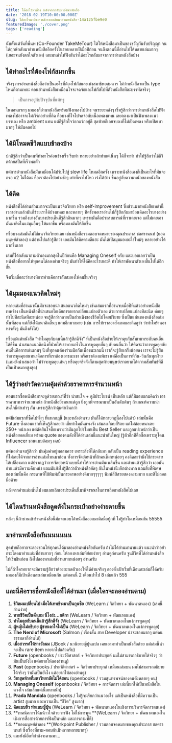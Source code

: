 ```yaml
---
title: ได้อะไรมาบ้าง หลังจากกลับมาอ่านหนังสือ
date: '2018-02-19T10:00:00.000Z'
slug: ได้อะไรมาบ้าง-หลังจากกลับมาอ่านหนังสือ-14a125fbe9e0
featuredImage: './cover.png'
tags: ['reading']
---
```


นับตั้งแต่วันที่พี่นพ (Co-Founder TakeMeTour) ได้ให้หนังสือมาเป็นของขวัญวันรับปริญญา จนได้ฤกษ์กลับมาอ่านหนังสืออีกครั้งในรอบหลายปีเมื่อปีก่อน จนถึงตอนนี้ก็อ่านไปได้หลายเล่มมากๆ (เยอะจนยังตกใจตัวเอง) เลยมาเล่าให้ฟังกันว่าได้อะไรกลับมาจากการอ่านหนังสือบ้าง

## ได้ทำอะไรที่ต้องโฟกัสมากขึ้น

จริงๆ การอ่านหนังสือถือว่าเป็นอะไรที่ต้องโฟกัสและเพ่งสมาธิพอสมควร ไม่ว่าหนังสือจะเป็น type ไหนก็ตามเหอะ ตอนอ่านหนังสือเหมือนใจจะจดจ่อและโฟกัสไปที่ตัวหนังสือทีละบรรทัดจริงๆ

> เป็นการอยู่กับปัจจุบันที่แท้ทรู

ในตอนแรกๆ ผมเองก็อ่านหนังสือพร้อมฟังเพลงไปบ้าง จนระยะหลังๆ เริ่มรู้สึกว่าการอ่านหนังสือไปฟังเพลงไปอาจจะไม่เวิร์กอย่างที่คิด คือบางทีใจไปจดจ่อกับเนื้อเพลงแทน เลยลองมาเป็นฟังเพลงแนวบรรเลง หรือ ambient แทน แต่ก็รู้สึกใจว่อกแว่กอยู่ดี สุดท้ายก็เลยจบลงที่ไม่เปิดเพลง หรือเปิดเบามากๆ ให้มันคลอไป

## ได้มีโหมดชีวิตแบบช้าลงบ้าง

ปกติรู้สึกว่าเป็นคนที่ทำอะไรค่อนข้างเร็ว รีบทำ หลายอย่างถ้าทำแต่เนิ่นๆ ได้ก็จะทำ ทำให้รู้สึกว่าใช้ชีวิตด้วยสปีดที่เร็วพอตัว

แต่การอ่านหนังสือมันเหมือนได้ปรับไปสู่ slow life โหมดอีกครั้ง เพราะหนังสือเองก็เป็นอะไรที่มันจะกรอ x2 ไม่ได้อะ คือเราต้องไปอย่างช้าๆ เท่าที่เราไปไหว เร่งได้บ้าง ขึ้นอยู่กับความหนักของหนังสือ

## ได้คิด

หนังสือที่ได้อ่านส่วนมากจะเป็นแนวจิตวิทยา หรือ self-improvement ซึ่งส่วนมากหนังสือเหล่านี้เวลาอ่านแล้วมันก็ช่วยเราได้บ้างแหละ และหลายๆ ทีครั้งพอเราอ่านไปก็รู้สึกกับมาย้อนคิดอะไรบางอย่างมากขึ้น รวมถึงบางอันบางประเด็นก็รู้สึกอินมากๆ เพราะมันคือประสบการณ์ที่เราเคยเจอ แต่ไม่เคยเอามันมาคิดในแง่มุมอื่นๆ ให้มากขึ้น หรือมองมันให้ลึกขึ้น

หรือบางเล่มมันไม่ใช่แนวจิตวิทยาเลย เช่นหนังสือรวมตอบจดหมายของคุณประภาส ชลศรานนท์ (ยอดมนุษย์ลำลอง) แต่อ่านไปแล้วรู้สึกว่า เออมันได้คิดตามดีแฮะ มันได้เปิดมุมมองอะไรใหม่ๆ หลายอย่างได้มากขึ้นเลย

เล่มที่ได้กลับมาถามตัวเองมากสุดในปีก่อนคือ Managing Oneself ครับ และบอกเลยว่าเป็นหนังสือที่อยากให้ทุกคนได้ลองอ่านจริงๆ มันทำให้ได้คิดอะไรเยอะดี ทำให้เราพัฒนาตัวเองขึ้นไปได้อีกขั้น

จึงเริ่มเชื่อละว่าบางทีการอ่านคือการลับสมองให้คมขึ้นจริงๆ

## ได้มุมมองแนวคิดใหม่ๆ

หลายเล่มที่อ่านมานั้นมักจะชอบนำเสนอแนวคิดใหม่ๆ เช่นเล่มแรกที่อ่านจบเมื่อปีที่แล้วอย่างหนังสือเทพช้าง เป็นหนังสือที่นำเสนอไอเดียการอยากเปลี่ยนแปลงตัวเอง ด้วยการเปลี่ยนแปลงทีละนิด ค่อยๆ ทำไปทีละนิดทีละหน่อย จนรู้สึกว่ากลายเป็นส่วนนึงของชีวิตไปโดยปริยาย ซึ่งเป็นแก่นของหนังสือเล่มนั้นที่สอน แต่ก็ยังได้แนวคิดอื่นๆ แถมอีกมากมาย (เช่น การให้เราลองสังเกตและคิดดูว่า ว่าทำไมร้านอาหารดังๆ มันถึงดังได้)

หรือแม้แต่หนังสือ “ทำไมคุยกับคนนี้แล้วรู้สึกดีจัง” ที่เป็นหนังสือช่วยให้เราคุยกับสัพเพเหระกับคนอื่นได้ดีขึ้น นำเสนอแนวคิดนึงที่ช่วยให้เราหายเกร็งในการพูดคุยสั้นๆ กับคนอื่นว่า ให้คิดซะว่าการพูดคุยกับคนอื่นคือการเล่นเกมๆ นึงที่ทุกคนต้องร่วมมือกันเพื่อชนะเกมนี้ เราก็จะรู้สึกเกร็งน้อยลง เราจะไม่รู้สึกว่าการพูดคุยสนทนาคือการที่เราต้องเอาชนะเขา หรือเราต้องแพ้เขา แต่คือเป็นการที่วิน-วินกันทุกฝ่าย (แถมยังนำเสนอว่า ไม่ว่าจะพูดคุยเล่นๆ หรือคุยจริงจังก็ตามสุดท้ายมนุษย์เราอยากได้ความสัมพันธ์ที่ดีเป็นเป้าหมายสูงสุด)

## ได้รู้ว่าอย่าวัดความคุ้มค่าด้วยราคาหารจำนวนหน้า

ตอนแรกซื้อหนังสือมาจะดูด้วยเกณฑ์ที่ว่า น่าสนใจ + ดูมีประโยชน์ เป็นหลัก แต่ก็มีแอบแกมคิดว่า เอาราคามาหารจำนวนหน้า ถ้าหนังสือยิ่งหนาแต่ถูก ยิ่งถูกพิจารณามาเป็นอันดับต้นๆ ถ้าเกณฑ์ความน่าสนใจมีค่าเท่าๆ กัน เพราะรู้สึกว่าคุ้มค่าเงินกว่า

แต่มีเล่มแรกที่ซื้อไปทั้งๆ ที่แหกกฎนี้ (และหลังอ่านจบ มันก็ได้ทลายกฎนี้ลงไปแล้ว) เล่มนั้นคือ Future ซึ่งตอนแรกที่เห็นรู้สึกเลยว่า เชี่ยทำไมมันแพงจัง เล่มละเกือบสี่ร้อย แต่ไม่ค่อยหนาเลย 250+ หน้าเอง แต่ตัดสินใจซื้อเพราะว่ามันถูกโปรโมทเป็น Best Seller และถูกแปะหน้าว่าเป็นหนังสือยอดเยี่ยม พร้อม quote ของคนดังที่ได้อ่านเล่มนี้แนะนำกันใหญ่ (รู้ตัวอีกทีคือซื้อเพราะตูโดน Influencer ชวนแบบอ้อมๆ เฉย)

แต่พออ่านจบรู้สึกว่า มันคุ้มค่าอยู่พอสมควร เพราะสิ่งที่ได้กลับมา กลับเป็น reading experience ที่ไม่เคยได้จากการอ่านเล่มไหนมาก่อน ทั้งการจัดย่อหน้าที่ถ้าคนขี้งกหน่อยๆ คงคิดละว่ามึงใช้กระดาษได้เปลืองมาก แต่ปรากฎว่าการจัดย่อหน้าแบบนี้ทำให้การอ่านมันเพลินขึ้น และอ่านแล้วรู้สึกว่า เออมันอ่านแล้วมีความคืบหน้า แถมมันยังไม่รู้สึกว่าตัวหนังสืออัดๆ กันในหน้านึงอีกต่างหาก แถมสิ่งที่พิเศษของเล่มนั้นคือ กระดาษที่ใช้พิมพ์เป็นกระดาษอย่างดีมากๆๆๆๆๆ พิมพ์สี่สีสวยสดงดงามมาก และสีไม่ลอกมือด้วย

หลังจากอ่านเล่มนั้นไป ผมเลยเลิกเอาประเด็นนี้มาพิจารณาในการเลือกหนังสือไปเลย

## ได้โดนร้านหนังสือดูดตังในกระเป๋าอย่างง่ายดายขึ้น

หลังๆ นี้ถ้าชวนเข้าร้านหนังสือนี้มักจะแอบได้หนังสือออกมาติดมือทู้กที ไม่รู้ทำไมเหมือนกัน 55555

## มาอ่านหนังสือกันนนนนนน

สุดท้ายก็อยากจะลองชวนให้ทุกคนได้มาลองอ่านหนังสือกันครับ ถ้าไม่ได้อ่านมานานแล้ว แนะนำว่าอย่ากระโดดมาอ่านเล่มที่อ่านยากๆ ก่อน ให้ลองหาเล่มที่ย่อยง่ายๆ อ่านดูก่อนครับ จูนชีวิตที่ได้อ่านหนังสือให้เริ่มชินก่อน ถึงไปลองหาเล่มที่อ่านยากหน่อยๆ อ่านครับ

ไม่ก็ถ้าใครอยากจะมีความรู้สึกว่าต้องสะกดตัวเองให้ได้อ่านจริงๆ ลองตั้งเป้าเริ่มที่เดือนละเล่มก็ได้ครับ ผมเองก็มีเป้าเดือนละเล่มเหมือนกัน แต่ตอนนี้ 2 เดือนปาไป 8 เล่มแล้ว 555

## และนี่คือรายชื่อหนังสือที่ได้อ่านมา (เผื่อใครจะลองอ่านตาม)

1. **ชีวิตผมเปลี่ยนไป เมื่อได้เทพช้างมาเป็นกุนซือ** (WeLearn / จิตวิทยา + พัฒนาตนเอง) (เล่มนี้อ่านง่าย)
2. **หากชีวิตเป็นดั่งเกม นี่ไงล่ะ…กติกา** (WeLearn / จิตวิทยา + พัฒนาตนเอง)
3. **ทำไมคุยกับคนนี้แล้วรู้สึกดีจัง** (WeLearn / จิตวิทยา + พัฒนาตนเองในแง่การพูดคุย)
4. **ผู้หญิงไม่อธิบาย ผู้ชายเดาใจไม่เป็น** (WeLearn / จิตวิทยา + พัฒนาตนเองในแง่การพูดคุย)
5. **The Nerd of Microsoft** (Salmon / เรื่องสั้น สาย Developer น่าจะชอบมากๆ แต่คนธรรมดาก็อ่านได้)
6. **เมื่อสวรรค์ให้รางวัลผม** (JBook / นวนิยายญี่ปุ่นแปล เคยเอามาทำเป็นหนังสือด้วย แต่เล่มนี้น่าจะเป็น rare item หายากไปแล้วครับ)
7. **Future** (openbooks / ประวัติศาสตร์ + จิตวิทยาประยุกต์ ผมไม่สามารถอธิบายได้จริงๆ ว่ามันเป็นยังไง แต่อยากให้ลองอ่านดู)
8. **Past** (openbooks / ประวัติศาสตร์ + จิตวิทยาประยุกต์ เหมือนเล่มบน ผมไม่สามารถอธิบายได้จริงๆ ว่ามันเป็นยังไง แต่อยากให้ลองอ่านดู)
9. **วิชาสุดท้ายที่มหาวิทยาลัยไม่ได้สอน** (openbooks / รวมสุนทรพจน์ของคนดังหลายๆ คน)
10. **Managing Oneself** (openbooks / จิตวิทยา + การจัดการ เล่มนี้ยกให้เป็นหนังสือในดวงใจ เล่มเล็กแต่เนื้อหาหนัก)
11. **Prada Mandala** (openbooks / ไม่รู้จะเรียกว่าแนวอะไร แต่เป็นหนังสือที่มีความเป็น artist สูงมาก และความเป็น “ชีวิต” สูงมาก)
12. **คิดแบบยิว ทำแบบญี่ปุ่น** (WeLearn / จิตวิทยา + พัฒนาตนเองในเชิงการบริหารจัดการตนเอง)
13. **เทคนิคการโน้มน้าวใจด้วยการฟัง ไม่ใช่การพูด **(WeLearn / จิตวิทยา + พัฒนาตนเองในเชิงการสื่อสารด้วยการฟังเป็นหลัก และการถามที่ดี)
14. **ยอดมนุษย์ลำลอง **(Workpoint Publisher / รวมตอบจดหมายของคุณประภาส ชลศรานนท์ ซึ่งเรื่องที่ถาม-ตอบกันมีหลากหลายมากๆ)
15. และยังมีอีกที่กำลังจะตามมา…

